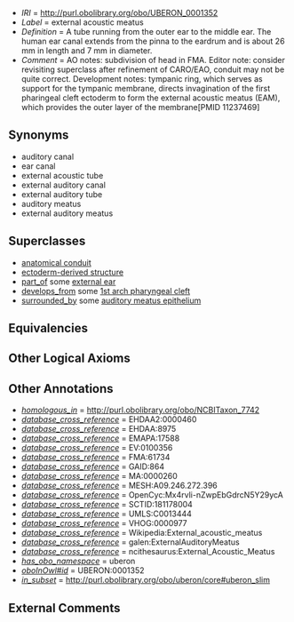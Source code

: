  * *IRI* = http://purl.obolibrary.org/obo/UBERON_0001352
 * *Label* = external acoustic meatus
 * *Definition* = A tube running from the outer ear to the middle ear. The human ear canal extends from the pinna to the eardrum and is about 26 mm in length and 7 mm in diameter.
 * *Comment* = AO notes: subdivision of head in FMA. Editor note: consider revisiting superclass after refinement of CARO/EAO, conduit may not be quite correct. Development notes: tympanic ring, which serves as support for the tympanic membrane, directs invagination of the first pharingeal cleft ectoderm to form the external acoustic meatus (EAM), which provides the outer layer of the membrane[PMID 11237469]

## Synonyms

 * auditory canal
 * ear canal
 * external acoustic tube
 * external auditory canal
 * external auditory tube
 * auditory meatus
 * external auditory meatus

## Superclasses

 * [anatomical conduit](../../UBERON/11/UBERON_0004111.md)
 * [ectoderm-derived structure](../../UBERON/21/UBERON_0004121.md)
 * [part_of](../../BFO/50/BFO_0000050.md) some [external ear](../../UBERON/91/UBERON_0001691.md)
 * [develops_from](../../RO/02/RO_0002202.md) some [1st arch pharyngeal cleft](../../UBERON/72/UBERON_0005872.md)
 * [surrounded_by](../../RO/19/RO_0002219.md) some [auditory meatus epithelium](../../UBERON/65/UBERON_0010065.md)

## Equivalencies


## Other Logical Axioms


## Other Annotations

 * *[homologous_in](../../core#homologous/in/core#homologous_in.md)* = http://purl.obolibrary.org/obo/NCBITaxon_7742
 * *[database_cross_reference](../../ef/oboInOwl#hasDbXref.md)* = EHDAA2:0000460
 * *[database_cross_reference](../../ef/oboInOwl#hasDbXref.md)* = EHDAA:8975
 * *[database_cross_reference](../../ef/oboInOwl#hasDbXref.md)* = EMAPA:17588
 * *[database_cross_reference](../../ef/oboInOwl#hasDbXref.md)* = EV:0100356
 * *[database_cross_reference](../../ef/oboInOwl#hasDbXref.md)* = FMA:61734
 * *[database_cross_reference](../../ef/oboInOwl#hasDbXref.md)* = GAID:864
 * *[database_cross_reference](../../ef/oboInOwl#hasDbXref.md)* = MA:0000260
 * *[database_cross_reference](../../ef/oboInOwl#hasDbXref.md)* = MESH:A09.246.272.396
 * *[database_cross_reference](../../ef/oboInOwl#hasDbXref.md)* = OpenCyc:Mx4rvli-nZwpEbGdrcN5Y29ycA
 * *[database_cross_reference](../../ef/oboInOwl#hasDbXref.md)* = SCTID:181178004
 * *[database_cross_reference](../../ef/oboInOwl#hasDbXref.md)* = UMLS:C0013444
 * *[database_cross_reference](../../ef/oboInOwl#hasDbXref.md)* = VHOG:0000977
 * *[database_cross_reference](../../ef/oboInOwl#hasDbXref.md)* = Wikipedia:External_acoustic_meatus
 * *[database_cross_reference](../../ef/oboInOwl#hasDbXref.md)* = galen:ExternalAuditoryMeatus
 * *[database_cross_reference](../../ef/oboInOwl#hasDbXref.md)* = ncithesaurus:External_Acoustic_Meatus
 * *[has_obo_namespace](../../ce/oboInOwl#hasOBONamespace.md)* = uberon
 * *[oboInOwl#id](../../id/oboInOwl#id.md)* = UBERON:0001352
 * *[in_subset](../../et/oboInOwl#inSubset.md)* = http://purl.obolibrary.org/obo/uberon/core#uberon_slim

## External Comments

